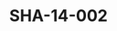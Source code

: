 ---
pid: SHA-14-002
title: SHA-14-002
language: ar
original_label: 
rights: شرحبيل احمد
location_of_original: شرحبيل احمد
photographer_or_studio: 
scanned_from: photograph 8.9 by 13.9
_date: '1965'
location: تونس
description: حسن سروجي
additional_notes: 
permission_display: 'yes'
on_server: 'no'
on_website: 'no'
permalink: /photopages/ar/SHA-14-002
layout: photo-page
---